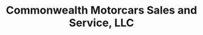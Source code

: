 ---
title: "Commonwealth Motorcars Sales and Service, LLC"
url: /chantilly/commonwealth-motorcars-sales-and-service-llc/
shop: Autohaus
---